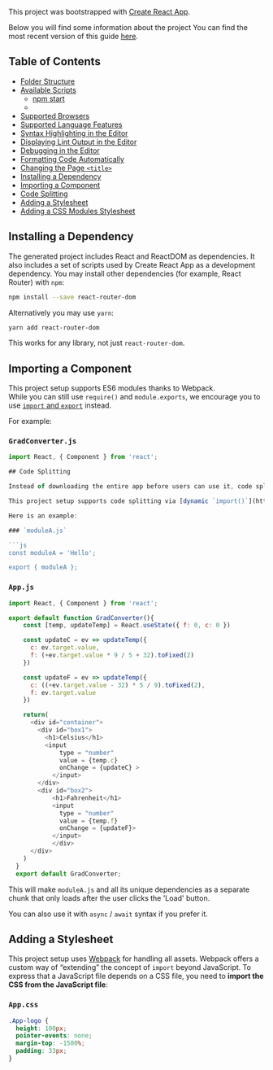 This project was bootstrapped with [Create React App](https://github.com/facebook/create-react-app).

Below you will find some information about the project
You can find the most recent version of this guide [here](https://github.com/Major0dg/Temperature-Converter.git).

## Table of Contents

- [Folder Structure](#folder-structure)
- [Available Scripts](#available-scripts)
  - [npm start](#npm-start)
  -
- [Supported Browsers](#supported-browsers)
- [Supported Language Features](#supported-language-features)
- [Syntax Highlighting in the Editor](#syntax-highlighting-in-the-editor)
- [Displaying Lint Output in the Editor](#displaying-lint-output-in-the-editor)
- [Debugging in the Editor](#debugging-in-the-editor)
- [Formatting Code Automatically](#formatting-code-automatically)
- [Changing the Page `<title>`](#changing-the-page-title)
- [Installing a Dependency](#installing-a-dependency)
- [Importing a Component](#importing-a-component)
- [Code Splitting](#code-splitting)
- [Adding a Stylesheet](#adding-a-stylesheet)
- [Adding a CSS Modules Stylesheet](#adding-a-css-modules-stylesheet)

## Installing a Dependency

The generated project includes React and ReactDOM as dependencies. It also includes a set of scripts used by Create React App as a development dependency. You may install other dependencies (for example, React Router) with `npm`:

```sh
npm install --save react-router-dom
```

Alternatively you may use `yarn`:

```sh
yarn add react-router-dom
```

This works for any library, not just `react-router-dom`.

## Importing a Component

This project setup supports ES6 modules thanks to Webpack.<br>
While you can still use `require()` and `module.exports`, we encourage you to use [`import` and `export`](http://exploringjs.com/es6/ch_modules.html) instead.

For example:

### `GradConverter.js`

````js
import React, { Component } from 'react';

## Code Splitting

Instead of downloading the entire app before users can use it, code splitting allows you to split your code into small chunks which you can then load on demand.

This project setup supports code splitting via [dynamic `import()`](http://2ality.com/2017/01/import-operator.html#loading-code-on-demand). Its [proposal](https://github.com/tc39/proposal-dynamic-import) is in stage 3. The `import()` function-like form takes the module name as an argument and returns a [`Promise`](https://developer.mozilla.org/en-US/docs/Web/JavaScript/Reference/Global_Objects/Promise) which always resolves to the namespace object of the module.

Here is an example:

### `moduleA.js`

```js
const moduleA = 'Hello';

export { moduleA };
````

### `App.js`

```js
import React, { Component } from 'react';

export default function GradConverter(){
    const [temp, updateTemp] = React.useState({ f: 0, c: 0 })

    const updateC = ev => updateTemp({
      c: ev.target.value,
      f: (+ev.target.value * 9 / 5 + 32).toFixed(2)
    })

    const updateF = ev => updateTemp({
      c: ((+ev.target.value - 32) * 5 / 9).toFixed(2),
      f: ev.target.value
    })

    return(
      <div id="container">
        <div id="box1">
          <h1>Celsius</h1>
          <input
              type = "number"
              value = {temp.c}
              onChange = {updateC} >
            </input>
        </div>
        <div id="box2">
            <h1>Fahrenheit</h1>
            <input
              type = "number"
              value = {temp.f}
              onChange = {updateF}>
            </input>
            </div>
      </div>
    )
  }
  export default GradConverter;


```

This will make `moduleA.js` and all its unique dependencies as a separate chunk that only loads after the user clicks the 'Load' button.

You can also use it with `async` / `await` syntax if you prefer it.

## Adding a Stylesheet

This project setup uses [Webpack](https://webpack.js.org/) for handling all assets. Webpack offers a custom way of “extending” the concept of `import` beyond JavaScript. To express that a JavaScript file depends on a CSS file, you need to **import the CSS from the JavaScript file**:

### `App.css`

```css
.App-logo {
  height: 100px;
  pointer-events: none;
  margin-top: -1500%;
  padding: 33px;
}
```
